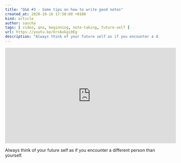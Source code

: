 ```yaml
---
title: "Q&A #3 - Some tips on how to write good notes"
created_at: 2020-10-16 17:58:00 +0100
kind: article
author: sascha
tags: [ video, qna, beginning, note-taking, future-self ]
url: https://youtu.be/krs6okgi0Eg
description: "Always think of your future self as if you encounter a different person than yourself."
---
```

<iframe width="560" height="315" src="https://www.youtube-nocookie.com/embed/krs6okgi0Eg" frameborder="0" allow="accelerometer; autoplay; clipboard-write; encrypted-media; gyroscope; picture-in-picture" allowfullscreen></iframe>

Always think of your future self as if you encounter a different person than yourself.
